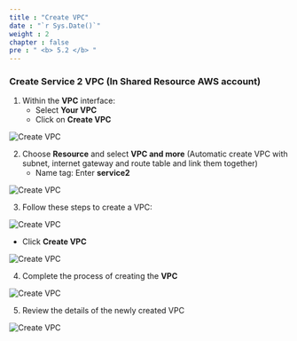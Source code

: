 ```yaml
---
title : "Create VPC"
date : "`r Sys.Date()`"
weight : 2
chapter : false
pre : " <b> 5.2 </b> "
---
```


### Create Service 2 VPC (In Shared Resource AWS account)

1. Within the **VPC** interface:
   - Select **Your VPC**
   - Click on **Create VPC**

![Create VPC](/images/5/5.2-vpcandsubnet/0001-createvpcandsubnet.PNG?featherlight=false&width=90pc)

2. Choose **Resource** and select **VPC and more** (Automatic create VPC with subnet, internet gateway and route table and link them together)
   - Name tag: Enter **service2**

![Create VPC](/images/5/5.2-vpcandsubnet/0002-createvpcandsubnet.PNG?featherlight=false&width=30pc)

3. Follow these steps to create a VPC: 

![Create VPC](/images/5/5.2-vpcandsubnet/0003-createvpcandsubnet.PNG?featherlight=false&width=30pc)
   - Click **Create VPC**

![Create VPC](/images/5/5.2-vpcandsubnet/0004-createvpcandsubnet.PNG?featherlight=false&width=30pc)

4. Complete the process of creating the **VPC**

![Create VPC](/images/5/5.2-vpcandsubnet/0005-createvpcandsubnet.PNG?featherlight=false&width=50pc)

5. Review the details of the newly created VPC

![Create VPC](/images/5/5.2-vpcandsubnet/0006-createvpcandsubnet.PNG?featherlight=false&width=90pc)

